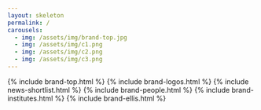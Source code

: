 ```yaml
---
layout: skeleton
permalink: /
carousels:
  - img: /assets/img/brand-top.jpg
  - img: /assets/img/c1.png
  - img: /assets/img/c2.png
  - img: /assets/img/c3.png
---
```


{% include brand-top.html %}
{% include brand-logos.html %}
{% include news-shortlist.html %}
{% include brand-people.html %}
{% include brand-institutes.html %}
{% include brand-ellis.html %}